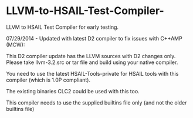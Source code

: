 LLVM-to-HSAIL-Test-Compiler-
============================

LLVM to HSAIL Test Compiler for early testing. 


07/29/2014 - Updated with latest D2 compiler to fix issues with C++AMP (MCW):

This D2 compiler update has the LLVM sources with D2 changes only. Please take llvm-3.2.src
or tar file and build using your native compiler.

You need to use the latest HSAIL-Tools-private for HSAIL tools with this compiler (which is 
1.0P compliant).

The existing binaries CLC2 could be used with this too.

This compiler needs to use the supplied builtins file only (and not the older builtins file)
